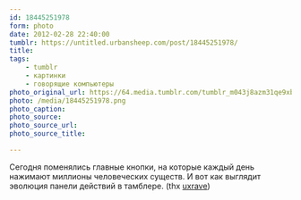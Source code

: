 ```yaml
---
id: 18445251978
form: photo
date: 2012-02-28 22:40:00
tumblr: https://untitled.urbansheep.com/post/18445251978/
title:
tags:
    - tumblr
    - картинки
    - говорящие компьютеры
photo_original_url: https://64.media.tumblr.com/tumblr_m043j8azm31qe9xbio1_500.png
photo: /media/18445251978.png
photo_caption: 
photo_source:
photo_source_url:
photo_source_title:

---
```


<p>Сегодня поменялись главные кнопки, на которые каждый день нажимают миллионы человеческих существ. И вот как выглядит эволюция панели действий в тамблере. (thx <a href="http://uxrave.com/post/18440709399/meta-tumblr-dashboard-design-iterations" class="tumblr_blog">uxrave</a>)</p>
